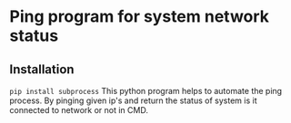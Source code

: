 # Ping program for system network status
## Installation  
`pip install subprocess`
This python program helps to automate the ping process. By pinging given ip's and return the status of system is it connected to network or not in CMD.
